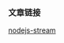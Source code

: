 ### 文章链接
[nodejs-stream](https://medium.com/edge-coders/node-js-streams-everything-you-need-to-know-c9141306be93)